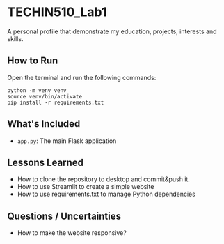 # TECHIN510_Lab1

A personal profile that demonstrate my education, projects, interests and skills.

## How to Run

Open the terminal and run the following commands:

```
python -m venv venv
source venv/bin/activate
pip install -r requirements.txt
```

## What's Included

- `app.py`: The main Flask application

## Lessons Learned

- How to clone the repository to desktop and commit&push it.
- How to use Streamlit to create a simple website
- How to use requirements.txt to manage Python dependencies

## Questions / Uncertainties

- How to make the website responsive?
